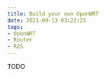 ```yaml
---
title: Build your own OpenWRT
date: 2021-09-13 03:22:25
tags: 
- OpenWRT
- Router
- R2S
---
```


TODO

